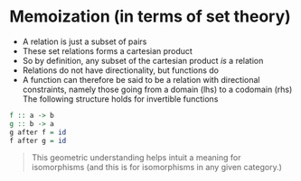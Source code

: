 # Memoization (in terms of set theory)

- A relation is just a subset of pairs
- These set relations forms a cartesian product
- So by definition, any subset of the cartesian product _is_ a relation
- Relations do not have directionality, but functions do
- A function can therefore be said to be a relation with directional
  constraints, namely those going from a domain (lhs) to a codomain (rhs) The
  following structure holds for invertible functions

```haskell
f :: a -> b
g :: b -> a
g after f = id
f after g = id
```

> This geometric understanding helps intuit a meaning for isomorphisms (and
> this is for isomorphisms in any given category.)
